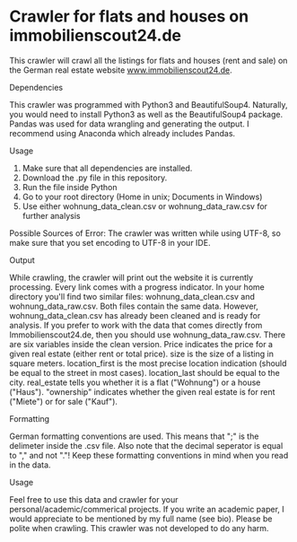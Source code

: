 # Crawler for flats and houses on immobilienscout24.de
This crawler will crawl all the listings for flats and houses (rent and sale) on the German real estate website www.immobilienscout24.de.

Dependencies

This crawler was programmed with Python3 and BeautifulSoup4. Naturally, you would need to install Python3 as well as the BeautifulSoup4 package. Pandas was used for data wrangling and generating the output. I recommend using Anaconda which already includes Pandas.

Usage

1. Make sure that all dependencies are installed.
2. Download the .py file in this repository.
3. Run the file inside Python
4. Go to your root directory (Home in unix; Documents in Windows)
5. Use either wohnung_data_clean.csv or wohnung_data_raw.csv for further analysis

Possible Sources of Error:
The crawler was written while using UTF-8, so make sure that you set encoding to UTF-8 in your IDE.

Output

While crawling, the crawler will print out the website it is currently processing. Every link comes with a progress indicator.
In your home directory you'll find two similar files: wohnung_data_clean.csv and wohnung_data_raw.csv. Both files contain the same data. However, wohnung_data_clean.csv has already been cleaned and is ready for analysis. If you prefer to work with the data that comes directly from Immobilienscout24.de, then you should use wohnung_data_raw.csv.
There are six variables inside the clean version. Price indicates the price for a given real estate (either rent or total price). size is the size of a listing in square meters. location_first is the most precise location indication (should be equal to the street in most cases). location_last should be equal to the city. real_estate tells you whether it is a flat ("Wohnung") or a house ("Haus"). "ownership" indicates whether the given real estate is for rent ("Miete") or for sale ("Kauf").

Formatting

German formatting conventions are used. This means that ";" is the delimeter inside the .csv file. Also note that the decimal seperator is equal to "," and not "."! Keep these formatting conventions in mind when you read in the data.

Usage

Feel free to use this data and crawler for your personal/academic/commerical projects. If you write an academic paper, I would appreciate to be mentioned by my full name (see bio). Please be polite when crawling. This crawler was not developed to do any harm.
